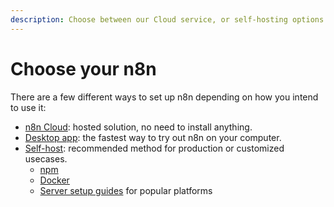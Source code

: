 ```yaml
---
description: Choose between our Cloud service, or self-hosting options.
---
```


# Choose your n8n

There are a few different ways to set up n8n depending on how you intend to use it:

* [n8n Cloud](/choose-n8n/cloud/): hosted solution, no need to install anything.
* [Desktop app](/choose-n8n/desktop-app/): the fastest way to try out n8n on your computer.
* [Self-host](/hosting/): recommended method for production or customized usecases.
	* [npm](/hosting/installation/npm/)
	* [Docker](/hosting/installation/docker/)
	* [Server setup guides](/hosting/server-setups/) for popular platforms
